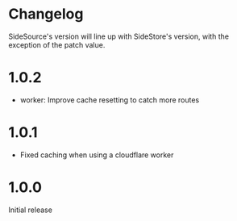 # Changelog

SideSource's version will line up with SideStore's version, with the exception of the patch value.

# 1.0.2

-   worker: Improve cache resetting to catch more routes

# 1.0.1

-   Fixed caching when using a cloudflare worker

# 1.0.0

Initial release
